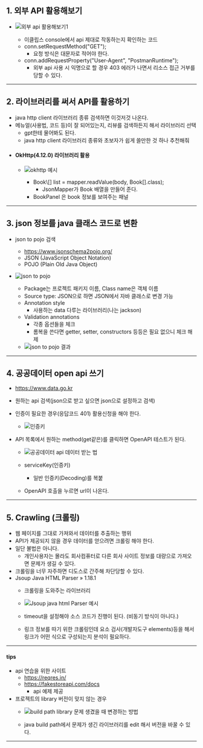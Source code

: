 ## 1. 외부 API 활용해보기
- ![외부 api 활용해보기1](https://github.com/user-attachments/assets/c3613ca1-bbfa-4dce-8c4c-82c8823e003e)

	- 이클립스 console에서 api 제대로 작동하는지 확인하는 코드
	- conn.setRequestMethod("GET");
		- 요청 방식은 대문자로 적어야 한다.
	- conn.addRequestProperty("User-Agent", "PostmanRuntime");
		- 외부 api 사용 시 익명으로 할 경우 403 에러가 나면서 리소스 접근 거부를 당할 수 있다.

---
## 2. 라이브러리를 써서 API를 활용하기
- java http client 라이브러리 종류 검색하면 이것저것 나온다.
- 메뉴얼(사용법, 코드 등)이 잘 되어있는지, 리뷰를 검색하든지 해서 라이브러리 선택
	- gpt한테 물어봐도 된다.
	- java http client 라이브러리 종류와 초보자가 쉽게 쓸만한 것 하나 추천해줘
- #### OkHttp(4.12.0) 라이브러리 활용
	- ![okhttp 예시](https://github.com/user-attachments/assets/853aa487-c325-4fac-a03d-b7ccfdf9d8d2)

		- Book\\\[] list = mapper.readValue(body, Book\[].class);
			- JsonMapper가 Book 배열을 만들어 준다.
		- BookPanel 은 book 정보를 보여주는 패널

---
## 3. json 정보를 java 클래스 코드로 변환
- json to pojo 검색
	- https://www.jsonschema2pojo.org/
	- JSON (JavaScript Object Notation)
	- POJO (Plain Old Java Object)
- ![json to pojo](https://github.com/user-attachments/assets/025d40ad-df35-4b51-8249-3747e3b97cea)

	- Package는 프로젝트 패키지 이름, Class name은 객체 이름
	- Source type: JSON으로 하면 JSON에서 자바 클래스로 변경 가능
	- Annotation style
		- 사용하는 data 다루는 라이브러리(나는 jackson)
	- Validation annotations
		- 각종 옵션들을 체크
		- 롬복을 쓴다면 getter, setter, constructors 등등은 필요 없으니 체크 해제
	- ![json to pojo 결과](https://github.com/user-attachments/assets/198bbb82-8f67-44b0-8daa-4ca98d582f4b)

---
## 4. 공공데이터 open api 쓰기
- https://www.data.go.kr
- 원하는 api 검색(json으로 받고 싶으면 json으로 설정하고 검색)
- 인증이 필요한 경우(응답코드 401) 활용신청을 해야 한다.
	- ![인증키](https://github.com/user-attachments/assets/d2edc43a-d07e-4e50-93b2-5e2c1929a7f0)

- API 목록에서 원하는 method(get같은)를 클릭하면 OpenAPI 테스트가 된다.
	- ![공공데이터 api 데이터 받는 법](https://github.com/user-attachments/assets/f7823756-0201-4ae8-85d1-bf0a212036c6)

	- serviceKey(인증키)
		- 일반 인증키(Decoding)를 복붙
	- OpenAPI 호출을 누르면 url이 나온다.

---
## 5. Crawling (크롤링)
- 웹 페이지를 그대로 가져와서 데이터를 추출하는 행위
- API가 제공되지 않을 경우 데이터를 얻으려면 크롤링 해야 한다.
- 일단 불법은 아니다.
	- 개인사용자는 몰라도 회사컴퓨터로 다른 회사 사이트 정보를 대량으로 가져오면 문제가 생길 수 있다.
- 크롤링을 너무 자주하면 디도스로 간주해 차단당할 수 있다.
- Jsoup Java HTML Parser » 1.18.1
	- 크롤링을 도와주는 라이브러리
	- ![Jsoup java html Parser 예시](https://github.com/user-attachments/assets/ad12057b-129c-4a2a-b772-d2762aae1e33)

	- timeout을 설정해야 소스 코드가 진행이 된다. (비동기 방식이 아니다.)
	- 링크 정보를 따기 위한 크롤링인데 요소 검사(개발자도구 elements)등을 해서 링크가 어떤 식으로 구성되는지 분석이 필요하다.

---
#### tips
- api 연습을 위한 사이트
	- https://reqres.in/
	- https://fakestoreapi.com/docs
		- api 예제 제공
- 프로젝트의 library 버전이 맞지 않는 경우
	- ![build path library 문제 생겼을 때 변경하는 방법](https://github.com/user-attachments/assets/0c993efa-2215-4bc6-a940-b8957488c52f)

	- java build path에서 문제가 생긴 라이브러리를 edit 해서 버전을 바꿀 수 있다.

---

